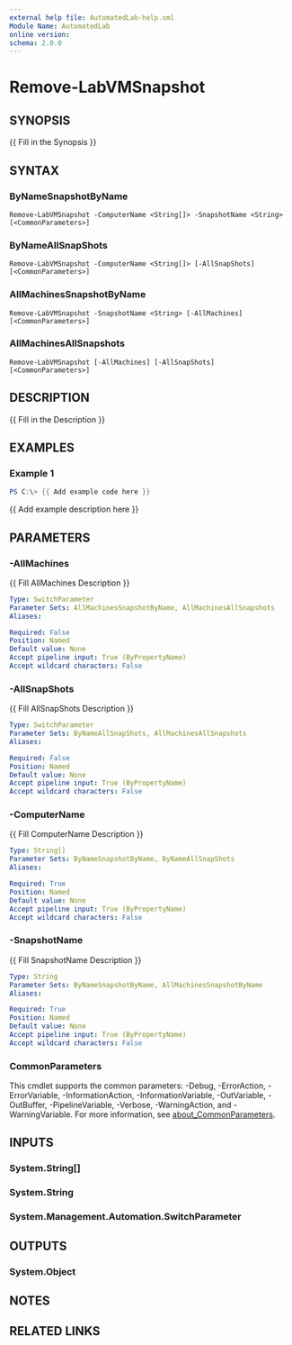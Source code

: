 ```yaml
---
external help file: AutomatedLab-help.xml
Module Name: AutomatedLab
online version:
schema: 2.0.0
---
```


# Remove-LabVMSnapshot

## SYNOPSIS
{{ Fill in the Synopsis }}

## SYNTAX

### ByNameSnapshotByName
```
Remove-LabVMSnapshot -ComputerName <String[]> -SnapshotName <String> [<CommonParameters>]
```

### ByNameAllSnapShots
```
Remove-LabVMSnapshot -ComputerName <String[]> [-AllSnapShots] [<CommonParameters>]
```

### AllMachinesSnapshotByName
```
Remove-LabVMSnapshot -SnapshotName <String> [-AllMachines] [<CommonParameters>]
```

### AllMachinesAllSnapshots
```
Remove-LabVMSnapshot [-AllMachines] [-AllSnapShots] [<CommonParameters>]
```

## DESCRIPTION
{{ Fill in the Description }}

## EXAMPLES

### Example 1
```powershell
PS C:\> {{ Add example code here }}
```

{{ Add example description here }}

## PARAMETERS

### -AllMachines
{{ Fill AllMachines Description }}

```yaml
Type: SwitchParameter
Parameter Sets: AllMachinesSnapshotByName, AllMachinesAllSnapshots
Aliases:

Required: False
Position: Named
Default value: None
Accept pipeline input: True (ByPropertyName)
Accept wildcard characters: False
```

### -AllSnapShots
{{ Fill AllSnapShots Description }}

```yaml
Type: SwitchParameter
Parameter Sets: ByNameAllSnapShots, AllMachinesAllSnapshots
Aliases:

Required: False
Position: Named
Default value: None
Accept pipeline input: True (ByPropertyName)
Accept wildcard characters: False
```

### -ComputerName
{{ Fill ComputerName Description }}

```yaml
Type: String[]
Parameter Sets: ByNameSnapshotByName, ByNameAllSnapShots
Aliases:

Required: True
Position: Named
Default value: None
Accept pipeline input: True (ByPropertyName)
Accept wildcard characters: False
```

### -SnapshotName
{{ Fill SnapshotName Description }}

```yaml
Type: String
Parameter Sets: ByNameSnapshotByName, AllMachinesSnapshotByName
Aliases:

Required: True
Position: Named
Default value: None
Accept pipeline input: True (ByPropertyName)
Accept wildcard characters: False
```

### CommonParameters
This cmdlet supports the common parameters: -Debug, -ErrorAction, -ErrorVariable, -InformationAction, -InformationVariable, -OutVariable, -OutBuffer, -PipelineVariable, -Verbose, -WarningAction, and -WarningVariable. For more information, see [about_CommonParameters](http://go.microsoft.com/fwlink/?LinkID=113216).

## INPUTS

### System.String[]

### System.String

### System.Management.Automation.SwitchParameter

## OUTPUTS

### System.Object
## NOTES

## RELATED LINKS
